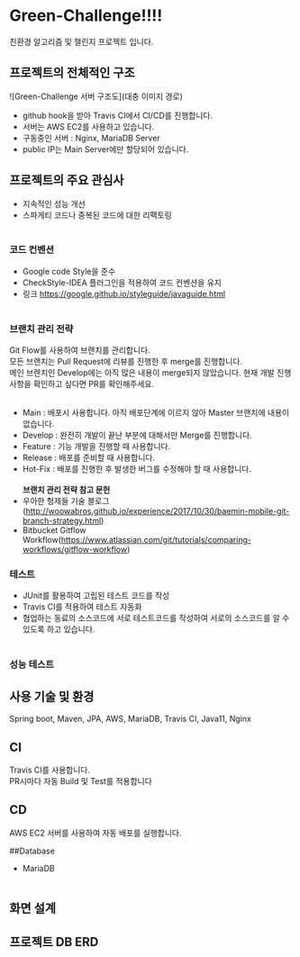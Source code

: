 Green-Challenge!!!!
=============
친환경 알고리즘 및 챌린지 프로젝트 입니다.<br>

## 프로젝트의 전체적인 구조
![Green-Challenge 서버 구조도](대충 이미지 경로)
- github hook을 받아 Travis CI에서 CI/CD를 진행합니다.
- 서버는 AWS EC2를 사용하고 있습니다.<br>
- 구동중인 서버 : Nginx, MariaDB Server
- public IP는 Main Server에만 할당되어 있습니다.


## 프로젝트의 주요 관심사
- 지속적인 성능 개선
- 스파게티 코드나 중복된 코드에 대한 리팩토링
  <br><br>
### 코드 컨벤션
- Google code Style을 준수 
- CheckStyle-IDEA 플러그인을 적용하여 코드 컨벤션을 유지
- 링크 https://google.github.io/styleguide/javaguide.html
  <br><br>

### 브랜치 관리 전략
Git Flow를 사용하여 브랜치를 관리합니다.<br>
모든 브랜치는 Pull Request에 리뷰를 진행한 후 merge를 진행합니다.<br>
메인 브렌치인 Develop에는 아직 많은 내용이 merge되지 않았습니다. 현재 개발 진행사항을 확인하고 싶다면 PR를 확인해주세요.<br><br>
- Main : 배포시 사용합니다. 아직 배포단계에 이르지 않아 Master 브랜치에 내용이 없습니다.
- Develop : 완전히 개발이 끝난 부분에 대해서만 Merge를 진행합니다.
- Feature : 기능 개발을 진행할 때 사용합니다.
- Release : 배포를 준비할 때 사용합니다.
- Hot-Fix : 배포를 진행한 후 발생한 버그를 수정해야 할 때 사용합니다.
  <br><br>
  <b>브랜치 관리 전략 참고 문헌</b><br>
- 우아한 형제들 기술 블로그(http://woowabros.github.io/experience/2017/10/30/baemin-mobile-git-branch-strategy.html)
- Bitbucket Gitflow Workflow(https://www.atlassian.com/git/tutorials/comparing-workflows/gitflow-workflow)

### 테스트
- JUnit를 활용하여 고립된 테스트 코드를 작성
- Travis CI를 적용하여 테스트 자동화
- 협업하는 동료의 소스코드에 서로 테스트코드를 작성하여 서로의 소스코드를 알 수 있도록 하고 있습니다.
  <br><br>

### 성능 테스트

## 사용 기술 및 환경
Spring boot, Maven, JPA, AWS, MariaDB, Travis CI, Java11, Nginx
<br>

## CI
Travis CI를 사용합니다.<br>
PR시마다 자동 Build 및 Test를 적용합니다<br>

## CD
AWS EC2 서버를 사용하여 자동 배포를 실행합니다.<br>

##Database
- MariaDB<br><br>

## 화면 설계


## 프로젝트 DB ERD
